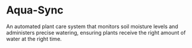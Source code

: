 # Aqua-Sync
An automated plant care system that monitors soil moisture levels and administers precise watering, ensuring plants receive the right amount of water at the right time.
